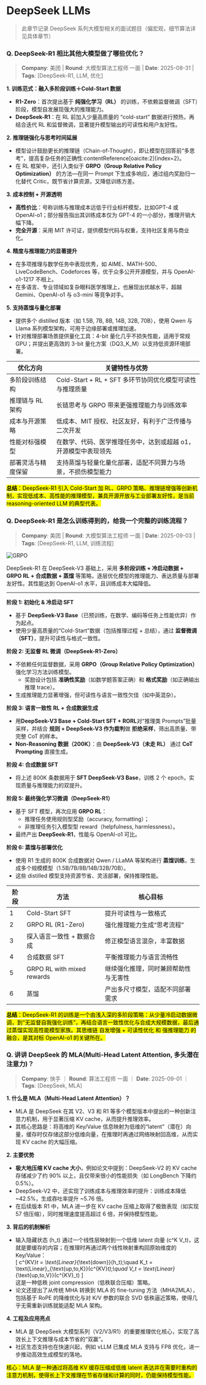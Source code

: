 # DeepSeek LLMs
> 此章节记录 DeepSeek 系列大模型相关的面试题目（偏宏观，细节算法详见具体章节）

### Q. DeepSeek-R1 相比其他大模型做了哪些优化？
> **Company**: 美团 | **Round**: 大模型算法工程师 一面 | **Date**: 2025-08-31 | **Tags**: [DeepSeek-R1, LLM, 优化]

**1. 训练范式：融入多阶段训练＋Cold-Start 数据**  
- **R1-Zero**：首次提出基于 **纯强化学习（RL）** 的训练，不依赖监督微调（SFT）阶段，模型自发展现强大的推理能力。  
- **DeepSeek-R1**：在 RL 前加入少量高质量的 “cold-start” 数据进行预热，再结合迭代 RL 和监督微调，显著提升模型输出的可读性和用户友好性。  

**2. 推理链强化与思考时间延展**  
- 模型设计鼓励更长的推理链（Chain-of-Thought），即让模型在回答前“多思考”，提高复杂任务的正确性:contentReference[oaicite:2]{index=2}。  
- 在 RL 框架中，还引入类似于 **GRPO（Group Relative Policy Optimization）** 的方法—在同一 Prompt 下生成多响应，通过组内奖励归一化替代 Critic，既节省计算资源，又降低训练方差。

**3. 成本控制 + 开源透明**  
- **高性价比**：号称训练与推理成本远低于行业标杆模型，比如GPT-4 或 OpenAI-o1；部分报告指出其训练成本仅为 GPT-4 的一小部分，推理开销大幅下降。  
- **完全开源**：采用 MIT 许可证，提供模型代码与权重，支持社区复用与商业化。

**4. 精度与推理能力的显著提升**  
- 在多项推理与数学任务中表现优秀，如 AIME、MATH-500、LiveCodeBench、Codeforces 等，优于众多公开开源模型，并与 OpenAI-o1-1217 不相上。  
- 在多语言、专业领域如复杂眼科医学推理上，也展现出优越水平，超越 Gemini、OpenAI-o1 与 o3-mini 等竞争对手。

**5. 支持蒸馏与量化部署**  
- 提供多个 distilled 版本（如 1.5B, 7B, 8B, 14B, 32B, 70B），使用 Qwen 与 Llama 系列模型架构，可用于边缘部署或推理加速。  
- 针对推理部署场景提供量化工具：4-bit 量化几乎不损失性能，适用于常规 GPU；并提出更高效的 3-bit 量化方案（DQ3_K_M）以支持低资源环境部署。

| 优化方向          | 关键特性与优势                                                     |
|------------------|------------------------------------------------------------------|
| 多阶段训练结构      | Cold-Start + RL + SFT 多环节协同优化模型可读性与推理质量                     |
| 推理链与 RL 架构   | 长链思考与 GRPO 带来更强推理能力与训练效率                               |
| 成本与开源策略      | 低成本、MIT 授权、社区友好，有利于广泛传播与二次开发                          |
| 性能对标强模型      | 在数学、代码、医学推理任务中，达到或超越 o1，开源模型中表现领先                        |
| 部署灵活与精度保留  | 支持蒸馏与轻量化量化部署，适配不同算力与场景，不损伤模型能力                   |

<mark>**总结**：DeepSeek-R1 引入 Cold-Start 加 RL、GRPO 策略、推理链增强等创新机制，实现低成本、高性能的推理模型，兼具开源开放与工业部署友好性，是当前 reasoning-oriented LLM 的典型代表。<mark>

### Q. DeepSeek-R1 是怎么训练得到的，给我一个完整的训练流程？
> **Company**: 美团 | **Round**: 大模型算法工程师 一面 | **Date**: 2025-09-03 | **Tags**: [DeepSeek-R1, LLM, 训练流程]

![GRPO](./imgs/DeepSeek-R1.png)

DeepSeek-R1 在 DeepSeek-V3 基础上，采用 **多阶段训练 + 冷启动数据 + GRPO RL + 合成数据 + 蒸馏** 等策略，逐层优化模型的推理能力、表达质量与部署友好性。其性能达到 OpenAI-o1 水平，且训练成本大幅降低。

---

**阶段 1: 初始化 & 冷启动 SFT**  
- 基于 **DeepSeek-V3 Base**（已预训练，在数学、编码等任务上性能优异）作为起点。  
- 使用少量高质量的“Cold-Start”数据（包括推理过程 + 总结），通过 **监督微调（SFT）**，提升可读性与格式一致性。

**阶段 2: 无监督 RL 微调（DeepSeek-R1-Zero）**  
- 不依赖任何监督数据，采用 **GRPO（Group Relative Policy Optimization）** 强化学习方法训练模型。  
  - 奖励设计包括 **准确性奖励**（如数学题答案正确）和 **格式奖励**（如正确输出推理 trace）。  
- 生成推理能力显著增强，但可读性与语言一致性欠佳（如中英混杂）。

**阶段 3: 语言一致性 RL + 合成数据生成**
- 用**DeepSeek-V3 Base + Cold-Start SFT + RORL**对“推理类 Prompts”批量采样，并结合 **规则 + DeepSeek-V3 作为裁判**做 **拒绝采样**，筛出高质量、带完整 CoT 的样本。
- **Non-Reasoning 数据（200K）**：由 **DeepSeek-V3（未走 RL）** 通过 **CoT Prompting** 直接生成。

**阶段 4: 合成数据 SFT**  
- 将上述 800K 条数据用于 **SFT DeepSeek-V3 Base**，训练 2 个 epoch，实现质量与推理能力的双提升。

**阶段 5: 最终强化学习微调（DeepSeek-R1）**  
- 基于 SFT 模型，再次应用 **GRPO RL**：  
  - 推理任务使用规则型奖励（accuracy, formatting）；  
  - 非推理任务引入模型型 reward（helpfulness, harmlessness）。  
- 最终产出 **DeepSeek-R1**，性能与 OpenAI-o1 可比。

**阶段 6: 蒸馏与部署优化**  
- 使用 R1 生成的 800K 合成数据对 Qwen / LLaMA 等架构进行 **蒸馏训练**，生成多个规模模型（1.5B/7B/8B/14B/32B/70B）。  
- 这些 distilled 模型支持资源节省、灵活部署，保持推理性能。

| 阶段 | 方法 | 核心目标 |
|------|------|----------|
| 1 | Cold-Start SFT | 提升可读性与一致格式 |
| 2 | GRPO RL (R1-Zero) | 强化推理能力生成“思考流程” |
| 3 | 探入语言一致性 + 数据合成 | 修正模型语言混杂，丰富数据 |
| 4 | 合成数据 SFT | 平衡推理能力与语言流畅性 |
| 5 | GRPO RL with mixed rewards | 继续强化推理，同时兼顾帮助性与无害性 |
| 6 | 蒸馏 | 产出多尺寸模型，适配不同部署需求 |

<mark>**总结**：DeepSeek-R1 的训练是一个由浅入深的多阶段策略：从少量冷启动数据微调，到“无监督自我强化训练”，再结合语言一致性优化与合成大规模数据，最后通过蒸馏实现高性能模型家族。其思维链 自发增强 + 可读性优化 和 强推理能力 的融合，是其对标 OpenAI-o1 的关键所在。<mark>

### Q. 讲讲 DeepSeek 的 MLA(Multi-Head Latent Attention, 多头潜在注意力)？
> **Company**: 快手 ｜ **Round**: 算法工程师 一面 ｜ **Date**: 2025-09-01 ｜ **Tags**: [DeepSeek, MLA]

**1. 什么是 MLA（Multi-Head Latent Attention）？**  
- MLA 是 DeepSeek 在其 V2、V3 和 R1 等多个模型版本中提出的一种创新注意力机制，用于显著压缩 KV cache，从而提升推理效率。  
- 其核心思路是：将高维的 Key/Value 信息映射为低维的“latent”（潜在）向量，缓存时仅存储这部分低维向量，在推理时再通过网络映射回高维，从而实现 KV cache 的大幅压缩。

**2. 主要优势**  
- **极大地压缩 KV cache 大小**，例如论文中提到：DeepSeek-V2 的 KV cache 存储减少了约 90% 以上，且仅带来很小的性能损失（如 LongBench 下降约 0.5%）。  
- DeepSeek-V2 中，还实现了训练成本与推理效率的提升：训练成本降低 ~42.5%，生成吞吐率提升 ~5.76 倍。  
- 在后续版本 R1 中，MLA 进一步在 KV cache 压缩上取得了极致表现（如实现 57 倍压缩），同时推理速度提高超过 6 倍，并保持模型性能。

**3. 背后的机制解析**  
- 输入隐藏状态 \(h_t\) 通过一个线性层映射到一个低维 latent 向量 \(c^K V_t\)，这就是要缓存的内容；在推理时再通过两个线性映射重构回原始维度的 Key/Value：  
  \[
  c^{KV}_t = \text{Linear}_{\text{down}}(h_t);\quad
  K_t = \text{Linear}_{\text{up\,to\,K}}(c^{KV}_t);\quad
  V_t = \text{Linear}_{\text{up\,to\,V}}(c^{KV}_t)
  \]  
  这是一种低秩 joint compression（低秩联合压缩）策略。
- 论文还提出了从传统 MHA 转换到 MLA 的 fine-tuning 方法（MHA2MLA），包括基于 RoPE 的降维优化与对 K/V 参数的联合 SVD 低秩逼近策略，使得几乎无需重新训练就能适配 MLA 架构。

**4. 工程及应用亮点**  
- MLA 是 DeepSeek 大模型系列（V2/V3/R1）的重要推理优化核心，实现了高效长上下文推理与成本节省的“双赢”。  
- 社区生态支持也在快速兴起，例如 vLLM 已集成 MLA 支持与 FP8 优化，进一步推动高效生成模型的落地。

<mark>核心：MLA 是一种通过将高维 KV 缓存压缩成低维 latent 表达并在需要时重构的注意力机制，使得长上下文推理在节省存储和计算的同时，仍能保持模型性能。</mark>

